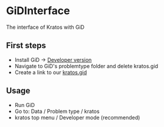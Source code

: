 # GiDInterface
The interface of Kratos with GiD

## First steps
* Install GiD -> [Developer version](http://www.gidhome.com/download/developer-versions)
* Navigate to GiD's problemtype folder and delete kratos.gid
* Create a link to our [kratos.gid](./kratos.gid/)

## Usage
* Run GiD
* Go to: Data / Problem type / kratos
* kratos top menu / Developer mode (recommended)
